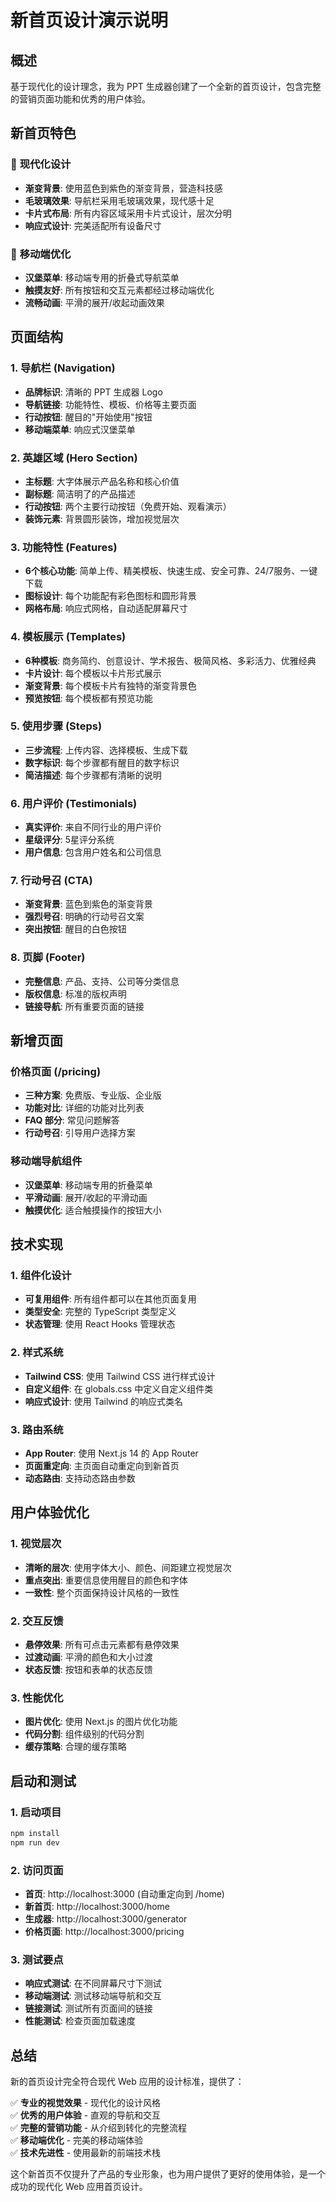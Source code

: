 # 新首页设计演示说明

## 概述

基于现代化的设计理念，我为 PPT 生成器创建了一个全新的首页设计，包含完整的营销页面功能和优秀的用户体验。

## 新首页特色

### 🎨 **现代化设计**
- **渐变背景**: 使用蓝色到紫色的渐变背景，营造科技感
- **毛玻璃效果**: 导航栏采用毛玻璃效果，现代感十足
- **卡片式布局**: 所有内容区域采用卡片式设计，层次分明
- **响应式设计**: 完美适配所有设备尺寸

### 📱 **移动端优化**
- **汉堡菜单**: 移动端专用的折叠式导航菜单
- **触摸友好**: 所有按钮和交互元素都经过移动端优化
- **流畅动画**: 平滑的展开/收起动画效果

## 页面结构

### 1. 导航栏 (Navigation)
- **品牌标识**: 清晰的 PPT 生成器 Logo
- **导航链接**: 功能特性、模板、价格等主要页面
- **行动按钮**: 醒目的"开始使用"按钮
- **移动端菜单**: 响应式汉堡菜单

### 2. 英雄区域 (Hero Section)
- **主标题**: 大字体展示产品名称和核心价值
- **副标题**: 简洁明了的产品描述
- **行动按钮**: 两个主要行动按钮（免费开始、观看演示）
- **装饰元素**: 背景圆形装饰，增加视觉层次

### 3. 功能特性 (Features)
- **6个核心功能**: 简单上传、精美模板、快速生成、安全可靠、24/7服务、一键下载
- **图标设计**: 每个功能配有彩色图标和圆形背景
- **网格布局**: 响应式网格，自动适配屏幕尺寸

### 4. 模板展示 (Templates)
- **6种模板**: 商务简约、创意设计、学术报告、极简风格、多彩活力、优雅经典
- **卡片设计**: 每个模板以卡片形式展示
- **渐变背景**: 每个模板卡片有独特的渐变背景色
- **预览按钮**: 每个模板都有预览功能

### 5. 使用步骤 (Steps)
- **三步流程**: 上传内容、选择模板、生成下载
- **数字标识**: 每个步骤都有醒目的数字标识
- **简洁描述**: 每个步骤都有清晰的说明

### 6. 用户评价 (Testimonials)
- **真实评价**: 来自不同行业的用户评价
- **星级评分**: 5星评分系统
- **用户信息**: 包含用户姓名和公司信息

### 7. 行动号召 (CTA)
- **渐变背景**: 蓝色到紫色的渐变背景
- **强烈号召**: 明确的行动号召文案
- **突出按钮**: 醒目的白色按钮

### 8. 页脚 (Footer)
- **完整信息**: 产品、支持、公司等分类信息
- **版权信息**: 标准的版权声明
- **链接导航**: 所有重要页面的链接

## 新增页面

### 价格页面 (/pricing)
- **三种方案**: 免费版、专业版、企业版
- **功能对比**: 详细的功能对比列表
- **FAQ 部分**: 常见问题解答
- **行动号召**: 引导用户选择方案

### 移动端导航组件
- **汉堡菜单**: 移动端专用的折叠菜单
- **平滑动画**: 展开/收起的平滑动画
- **触摸优化**: 适合触摸操作的按钮大小

## 技术实现

### 1. 组件化设计
- **可复用组件**: 所有组件都可以在其他页面复用
- **类型安全**: 完整的 TypeScript 类型定义
- **状态管理**: 使用 React Hooks 管理状态

### 2. 样式系统
- **Tailwind CSS**: 使用 Tailwind CSS 进行样式设计
- **自定义组件**: 在 globals.css 中定义自定义组件类
- **响应式设计**: 使用 Tailwind 的响应式类名

### 3. 路由系统
- **App Router**: 使用 Next.js 14 的 App Router
- **页面重定向**: 主页面自动重定向到新首页
- **动态路由**: 支持动态路由参数

## 用户体验优化

### 1. 视觉层次
- **清晰的层次**: 使用字体大小、颜色、间距建立视觉层次
- **重点突出**: 重要信息使用醒目的颜色和字体
- **一致性**: 整个页面保持设计风格的一致性

### 2. 交互反馈
- **悬停效果**: 所有可点击元素都有悬停效果
- **过渡动画**: 平滑的颜色和大小过渡
- **状态反馈**: 按钮和表单的状态反馈

### 3. 性能优化
- **图片优化**: 使用 Next.js 的图片优化功能
- **代码分割**: 组件级别的代码分割
- **缓存策略**: 合理的缓存策略

## 启动和测试

### 1. 启动项目
```bash
npm install
npm run dev
```

### 2. 访问页面
- **首页**: http://localhost:3000 (自动重定向到 /home)
- **新首页**: http://localhost:3000/home
- **生成器**: http://localhost:3000/generator
- **价格页面**: http://localhost:3000/pricing

### 3. 测试要点
- **响应式测试**: 在不同屏幕尺寸下测试
- **移动端测试**: 测试移动端导航和交互
- **链接测试**: 测试所有页面间的链接
- **性能测试**: 检查页面加载速度

## 总结

新的首页设计完全符合现代 Web 应用的设计标准，提供了：

✅ **专业的视觉效果** - 现代化的设计风格  
✅ **优秀的用户体验** - 直观的导航和交互  
✅ **完整的营销功能** - 从介绍到转化的完整流程  
✅ **移动端优化** - 完美的移动端体验  
✅ **技术先进性** - 使用最新的前端技术栈  

这个新首页不仅提升了产品的专业形象，也为用户提供了更好的使用体验，是一个成功的现代化 Web 应用首页设计。 